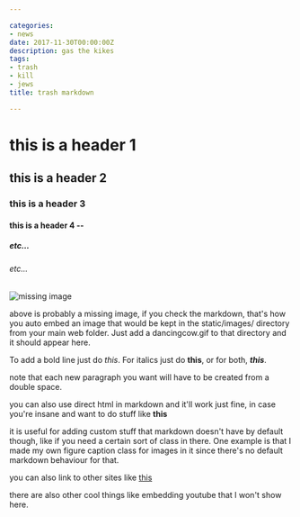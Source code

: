 ```yaml
---

categories:
- news
date: 2017-11-30T00:00:00Z
description: gas the kikes
tags:
- trash
- kill
- jews
title: trash markdown

---
```


# this is a header 1
## this is a header 2
### this is a header 3
#### this is a header 4 --
##### etc...
###### etc...

![missing image](/images/DancingCow.gif)

above is probably a missing image, if you check the markdown, that's how you auto embed an image that would be kept in the static/images/ directory from your main web folder.
Just add a dancingcow.gif to that directory and it should appear here.


To add a bold line just do *this*.
For italics just do **this**, or for both, ***this***.


note that each new paragraph you want will have to be created from a double space.


you can also use direct html in markdown and it'll work just fine, in case you're insane and want to do stuff like <strong>this</strong>


it is useful for adding custom stuff that markdown doesn't have by default though, like if you need a certain sort of class in there.
One example is that I made my own figure caption class for images in it since there's no default markdown behaviour for that.


you can also link to other sites like [this](https://gohugo.io/)


there are also other cool things like embedding youtube that I won't show here.